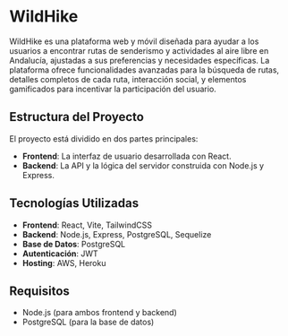 # WildHike

WildHike es una plataforma web y móvil diseñada para ayudar a los usuarios a encontrar rutas de senderismo y actividades al aire libre en Andalucía, ajustadas a sus preferencias y necesidades específicas. La plataforma ofrece funcionalidades avanzadas para la búsqueda de rutas, detalles completos de cada ruta, interacción social, y elementos gamificados para incentivar la participación del usuario.

## Estructura del Proyecto

El proyecto está dividido en dos partes principales:
- **Frontend**: La interfaz de usuario desarrollada con React.
- **Backend**: La API y la lógica del servidor construida con Node.js y Express.

## Tecnologías Utilizadas

- **Frontend**: React, Vite, TailwindCSS
- **Backend**: Node.js, Express, PostgreSQL, Sequelize
- **Base de Datos**: PostgreSQL
- **Autenticación**: JWT
- **Hosting**: AWS, Heroku

## Requisitos

- Node.js (para ambos frontend y backend)
- PostgreSQL (para la base de datos)
